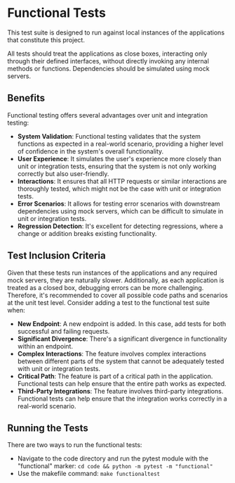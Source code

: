 # Functional Tests

This test suite is designed to run against local instances of the applications that constitute this project.

All tests should treat the applications as close boxes, interacting only through their defined interfaces, without 
directly invoking any internal methods or functions. Dependencies should be simulated using mock servers.

## Benefits

Functional testing offers several advantages over unit and integration testing:

- **System Validation**: Functional testing validates that the system functions as expected in a real-world scenario, 
  providing a higher level of confidence in the system's overall functionality.
- **User Experience**: It simulates the user's experience more closely than unit or integration tests, ensuring that the 
  system is not only working correctly but also user-friendly.
- **Interactions**: It ensures that all HTTP requests or similar interactions are thoroughly tested, which might not be 
  the case with unit or integration tests.
- **Error Scenarios**: It allows for testing error scenarios with downstream dependencies using mock servers, which can 
  be difficult to simulate in unit or integration tests.
- **Regression Detection**: It's excellent for detecting regressions, where a change or addition breaks existing 
  functionality.

## Test Inclusion Criteria

Given that these tests run instances of the applications and any required mock servers, they are naturally slower. 
Additionally, as each application is treated as a closed box, debugging errors can be more challenging. Therefore, it's 
recommended to cover all possible code paths and scenarios at the unit test level. Consider adding a test to the 
functional test suite when:

- **New Endpoint**: A new endpoint is added. In this case, add tests for both successful and failing requests.
- **Significant Divergence**: There's a significant divergence in functionality within an endpoint.
- **Complex Interactions**: The feature involves complex interactions between different parts of the system that cannot 
  be adequately tested with unit or integration tests.
- **Critical Path**: The feature is part of a critical path in the application. Functional tests can help ensure that 
  the entire path works as expected.
- **Third-Party Integrations**: The feature involves third-party integrations. Functional tests can help ensure that the 
  integration works correctly in a real-world scenario.

## Running the Tests

There are two ways to run the functional tests:
- Navigate to the code directory and run the pytest module with the "functional" marker: 
`cd code && python -m pytest -m "functional"`
- Use the makefile command: `make functionaltest`